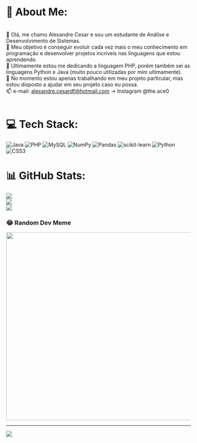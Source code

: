 # 💫 About Me:
<br>    👋 Olá, me chamo Alexandre Cesar e sou um estudante de Análise e Desenvolvimento de Sistemas.<br>    👀 Meu objetivo é conseguir evoluir cada vez mais o meu conhecimento em programação e desenvolver projetos incriveis nas linguagens que estou aprendendo.<br>    🌱 Ultimamente estou me dedicando a linguagem PHP, porém também sei as linguagens Python e Java (muito pouco utilizadas por mim ultimamente).<br>    💞️ No momento estou apenas trabalhando em meu projeto particular, mas estou disposto a ajudar em seu projeto caso eu possa.<br>    📫 e-mail: alexandre.cesardf@hotmail.com → Instagram @the.ace0<br><br>


# 💻 Tech Stack:
![Java](https://img.shields.io/badge/java-%23ED8B00.svg?style=for-the-badge&logo=java&logoColor=white) ![PHP](https://img.shields.io/badge/php-%23777BB4.svg?style=for-the-badge&logo=php&logoColor=white) ![MySQL](https://img.shields.io/badge/mysql-%2300f.svg?style=for-the-badge&logo=mysql&logoColor=white) ![NumPy](https://img.shields.io/badge/numpy-%23013243.svg?style=for-the-badge&logo=numpy&logoColor=white) ![Pandas](https://img.shields.io/badge/pandas-%23150458.svg?style=for-the-badge&logo=pandas&logoColor=white) ![scikit-learn](https://img.shields.io/badge/scikit--learn-%23F7931E.svg?style=for-the-badge&logo=scikit-learn&logoColor=white) ![Python](https://img.shields.io/badge/python-3670A0?style=for-the-badge&logo=python&logoColor=ffdd54) ![CSS3](https://img.shields.io/badge/css3-%231572B6.svg?style=for-the-badge&logo=css3&logoColor=white)
# 📊 GitHub Stats:
![](https://github-readme-stats.vercel.app/api?username=Alexandre-Cesar&theme=dark&hide_border=false&include_all_commits=false&count_private=false)<br/>
![](https://github-readme-streak-stats.herokuapp.com/?user=Alexandre-Cesar&theme=dark&hide_border=false)<br/>
![](https://github-readme-stats.vercel.app/api/top-langs/?username=Alexandre-Cesar&theme=dark&hide_border=false&include_all_commits=false&count_private=false&layout=compact)

### 😂 Random Dev Meme
<img src="https://random-memer.herokuapp.com/" width="512px"/>

---
[![](https://visitcount.itsvg.in/api?id=Alexandre-Cesar&icon=0&color=0)](https://visitcount.itsvg.in)

<!-- Proudly created with GPRM ( https://gprm.itsvg.in ) -->

<!---
Alexandre-Cesar/Alexandre-Cesar is a ✨ special ✨ repository because its `README.md` (this file) appears on your GitHub profile.
You can click the Preview link to take a look at your changes.
--->
